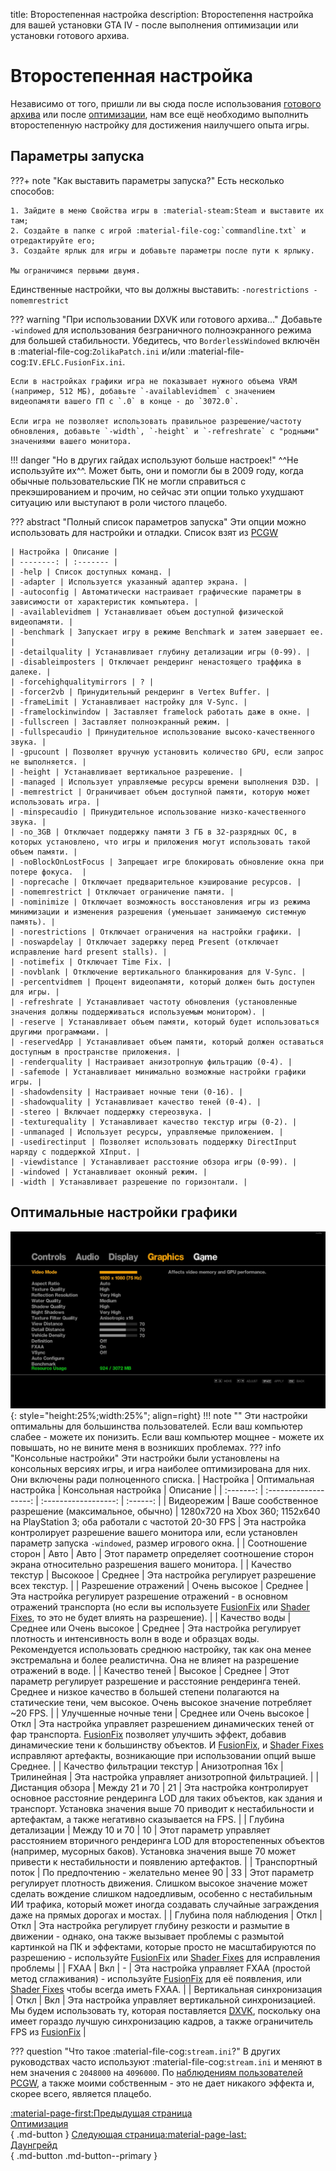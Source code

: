 title: Второстепенная настройка
description: Второстепення настройка для вашей установки GTA IV - после выполнения оптимизации или установки готового архива.

# Второстепенная настройка
Независимо от того, пришли ли вы сюда после использования [готового архива](Drag-and-Drop-Archive.md) или после [оптимизации](optimization.md), нам все ещё необходимо выполнить второстепенную настройку для достижения наилучшего опыта игры.

## Параметры запуска
???+ note "Как выставить параметры запуска?"
    Есть несколько способов:
    
    1. Зайдите в меню Свойства игры в :material-steam:Steam и выставите их там;
    2. Создайте в папке с игрой :material-file-cog:`commandline.txt` и отредактируйте его;
    3. Создайте ярлык для игры и добавьте параметры после пути к ярлыку.

    Мы ограничимся первыми двумя.

Единственные настройки, что вы должны выставить: `-norestrictions -nomemrestrict`

??? warning "При использовании DXVK или готового архива..."
    Добавьте `-windowed` для использования безграничного полноэкранного режима для большей стабильности. Убедитесь, что `BorderlessWindowed` включён в :material-file-cog:`ZolikaPatch.ini` и/или :material-file-cog:`IV.EFLC.FusionFix.ini`.

    Если в настройках графики игра не показывает нужного объема VRAM (например, 512 МБ), добавьте `-availablevidmem` с значением видеопамяти вашего ГП с `.0` в конце - до `3072.0`.

    Если игра не позволяет использовать правильное разрешение/частоту обновления, добавьте `-width`, `-height` и `-refreshrate` с "родными" значениями вашего монитора.

!!! danger "Но в других гайдах используют больше настроек!"
    ^^Не используйте их^^. Может быть, они и помогли бы в 2009 году, когда обычные пользовательские ПК не могли справиться с прекэшированием и прочим, но сейчас эти опции только ухудшают ситуацию или выступают в роли чистого плацебо.

??? abstract "Полный список параметров запуска"
    Эти опции можно использовать для настройки и отладки. Список взят из [PCGW](https://www.pcgamingwiki.com/wiki/Grand_Theft_Auto_IV#Launch_options)

    | Настройка | Описание | 
    | --------: | :------- |
    | -help | Список доступных команд. |
    | -adapter | Используется указанный адаптер экрана. |
    | -autoconfig | Автоматически настраивает графические параметры в зависимости от характеристик компьютера. |
    | -availablevidmem | Устанавливает объем доступной физической видеопамяти. |
    | -benchmark | Запускает игру в режиме Benchmark и затем завершает ее. |
    | -detailquality | Устанавливает глубину детализации игры (0-99). |
    | -disableimposters | Отключает рендеринг ненастоящего траффика в далеке. |
    | -forcehighqualitymirrors | ? |
    | -forcer2vb | Принудительный рендеринг в Vertex Buffer. |
    | -frameLimit | Устанавливает настройку для V-Sync. |
    | -framelockinwindow | Заставляет framelock работать даже в окне. |
    | -fullscreen | Заставляет полноэкранный режим. |
    | -fullspecaudio | Принудительное использование высоко-качественного звука. |
    | -gpucount | Позволяет вручную установить количество GPU, если запрос не выполняется. |
    | -height | Устанавливает вертикальное разрешение. |
    | -managed | Использует управляемые ресурсы времени выполнения D3D. |
    | -memrestrict | Ограничивает объем доступной памяти, которую может использовать игра. |
    | -minspecaudio | Принудительное использование низко-качественного звука. |
    | -no_3GB | Отключает поддержку памяти 3 ГБ в 32-разрядных ОС, в которых установлено, что игры и приложения могут использовать такой объем памяти. |
    | -noBlockOnLostFocus | Запрещает игре блокировать обновление окна при потере фокуса.  |
    | -noprecache | Отключает предварительное кэширование ресурсов. |
    | -nomemrestrict | Отключает ограничение памяти. |
    | -nominimize | Отключает возможность восстановления игры из режима минимизации и изменения разрешения (уменьшает занимаемую системную память). |
    | -norestrictions | Отключает ограничения на настройки графики. |
    | -noswapdelay | Отключает задержку перед Present (отключает исправление hard present stalls). |
    | -notimefix | Отключает Time Fix. |
    | -novblank | Отключение вертикального бланкирования для V-Sync. |
    | -percentvidmem | Процент видеопамяти, который должен быть доступен для игры. |
    | -refreshrate | Устанавливает частоту обновления (установленные значения должны поддерживаться используемым монитором). |
    | -reserve | Устанавливает объем памяти, который будет использоваться другими программами. |
    | -reservedApp | Устанавливает объем памяти, который должен оставаться доступным в пространстве приложения. |
    | -renderquality | Настраивает анизотропную фильтрацию (0-4). |
    | -safemode | Устанавливает минимально возможные настройки графики игры. |
    | -shadowdensity | Настраивает ночные тени (0-16). |
    | -shadowquality | Устанавливает качество теней (0-4). |
    | -stereo | Включает поддержку стереозвука. |
    | -texturequality | Устанавливает качество текстур игры (0-2). |
    | -unmanaged | Использует ресурсы, управляемые приложением. |
    | -usedirectinput | Позволяет использовать поддержку DirectInput наряду с поддержкой XInput. |
    | -viewdistance | Устанавливает расстояние обзора игры (0-99). |
    | -windowed | Устанавливает оконный режим. |
    | -width | Устанавливает разрешение по горизонтали. |

## Оптимальные настройки графики
![Настройки GTA IV](gta4settings.jpg){: style="height:25%;width:25%"; align=right}
!!! note ""
    Эти настройки оптимальны для большинства пользователей. Если ваш компьютер слабее - можете их понизить. Если ваш компьютер мощнее - можете их повышать, но не вините меня в возникших проблемах.
??? info "Консольные настройки"
    Эти настройки были установлены на консольных версиях игры, и игра наиболее оптимизирована для них. Они включены ради полноценного списка.
| Настройка | Оптимальная настройка | Консольная настройка | Описание | 
| :-------: | :-------------------: | :------------------: | :------: |
| Видеорежим | Ваше сообственное разрешение (максимальное, обычно) | 1280x720 на Xbox 360; 1152x640 на PlayStation 3; оба работали с частотой 20-30 FPS | Эта настройка контролирует разрешение вашего монитора или, если установлен параметр запуска `-windowed`, размер игрового окна. |
| Соотношение сторон | Авто | Авто | Этот параметр определяет соотношение сторон экрана относительно разрешения вашего монитора. |
| Качество текстур | Высокоое | Среднее | Эта настройка регулирует разрешение всех текстур. |
| Разрешение отражений | Очень высокое | Среднее | Эта настройка регулирует разрешение отражений - в основном отражений транспорта (но если вы используете [FusionFix](/Essential-Modding/FusionFix/) или [Shader Fixes](/Essential-Modding/Shader-Fixes/), то это не будет влиять на разрешение). |
| Качество воды | Среднее или Очень высокое | Среднее | Эта настройка регулирует плотность и интенсивность волн в воде и образцах воды. Рекомендуется использовать среднюю настройку, так как она менее экстремальна и более реалистична. Она не влияет на разрешение отражений в воде. |
| Качество теней | Высокое | Среднее | Этот параметр регулирует разрешение и расстояние рендеринга теней. Среднее и низкое качество в большей степени полагаются на статические тени, чем высокое. Очень высокое значение потребляет ~20 FPS. |
| Улучшенные ночные тени | Среднее или Очень высокое | Откл | Эта настройка управляет разрешением динамических теней от фар транспорта. [FusionFix](/Essential-Modding/FusionFix/) позволяет улучшить эффект, добавив динамические тени к большинству объектов. И [FusionFix](/Essential-Modding/FusionFix/), и [Shader Fixes](/Essential-Modding/Shader-Fixes/) исправляют артефакты, возникающие при использовании опций выше Среднее. |
| Качество фильтрации текстур | Анизотропная 16x | Трилинейная | Эта настройка управляет анизотропной фильтрацией. |
| Дистанция обзора | Между 21 и 70 | 21 | Эта настройка контролирует основное расстояние рендеринга LOD для таких объектов, как здания и транспорт. Установка значения выше 70 приводит к нестабильности и артефактам, а также негативно сказывается на FPS. |
| Глубина детализации | Между 10 и 70 | 10 | Этот параметр управляет расстоянием вторичного рендеринга LOD для второстепенных объектов (например, мусорных баков). Установка значения выше 70 может привести к нестабильности и появлению артефактов. |
| Транспортный поток | По предпочтению - желательно менее 90 | 33 | Этот параметр регулирует плотность движения. Слишком высокое значение может сделать вождение слишком надоедливым, особенно с нестабильным ИИ трафика, который может иногда создавать случайные заграждения даже на прямых дорогах и мостах. |
| Глубина поля наблюдения | Откл | Откл | Эта настройка регулирует глубину резкости и размытие в движении - однако, она также вызывает проблемы с размытой картинкой на ПК и эффектами, которые просто не масштабируются по разрешению - используйте [FusionFix](/Essential-Modding/FusionFix/) или [Shader Fixes](/Essential-Modding/Shader-Fixes/) для исправления проблемы |
| FXAA | Вкл | - | Эта настройка управляет FXAA (простой метод сглаживания) - используйте [FusionFix](/Essential-Modding/FusionFix/) для её появления, или [Shader Fixes](/Essential-Modding/Shader-Fixes/) чтобы всегда иметь FXAA. |
| Вертикальная синхронизация | Откл | Вкл |  Эта настройка управляет вертикальной синхронизацией. Мы будем использовать ту, которая поставляется [DXVK](Optimization.md), поскольку она имеет гораздо лучшую синхронизацию кадров, а также ограничитель FPS из [FusionFix](/Essential-Modding/FusionFix/) |

??? question "Что такое :material-file-cog:`stream.ini`?"
    В других руководствах часто используют :material-file-cog:`stream.ini` и меняют в нем значения с `2048000` на `4096000`. По [наблюдениям пользователей PCGW](https://www.pcgamingwiki.com/w/index.php?title=Topic:X1jmh4mc3t6mv3hv&topic_showPostId=xb5gbd4mggke2ets#flow-post-xb5gbd4mggke2ets), а также моими собственным - это не дает никакого эффекта и, скорее всего, является плацебо.

[:material-page-first:Предыдущая страница <br>Оптимизация</br>](optimization.md){ .md-button } [Следующая страница:material-page-last: <br>Даунгрейд</br>](downgrading.md){ .md-button .md-button--primary }